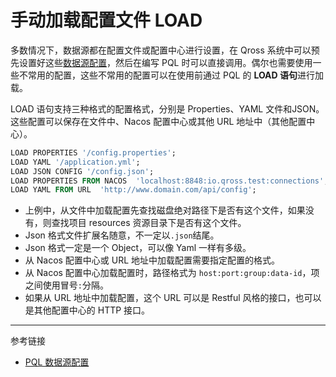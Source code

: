 # 手动加载配置文件 LOAD

多数情况下，数据源都在配置文件或配置中心进行设置，在 Qross 系统中可以预先设置好这些[数据源配置](/pql/properties.md)，然后在编写 PQL 时可以直接调用。偶尔也需要使用一些不常用的配置，这些不常用的配置可以在使用前通过 PQL 的 **LOAD 语句**进行加载。

LOAD 语句支持三种格式的配置格式，分别是 Properties、YAML 文件和JSON。这些配置可以保存在文件中、Nacos 配置中心或其他 URL 地址中（其他配置中心）。

```sql
LOAD PROPERTIES '/config.properties';
LOAD YAML '/application.yml';
LOAD JSON CONFIG '/config.json';
LOAD PROPERTIES FROM NACOS  'localhost:8848:io.qross.test:connections';
LOAD YAML FROM URL  'http://www.domain.com/api/config';
```

* 上例中，从文件中加载配置先查找磁盘绝对路径下是否有这个文件，如果没有，则查找项目 resources 资源目录下是否有这个文件。
* Json 格式文件扩展名随意，不一定以`.json`结尾。
* Json 格式一定是一个 Object，可以像 Yaml 一样有多级。
* 从 Nacos 配置中心或 URL 地址中加载配置需要指定配置的格式。
* 从 Nacos 配置中心加载配置时，路径格式为 `host:port:group:data-id`，项之间使用冒号`:`分隔。
* 如果从 URL 地址中加载配置，这个 URL 可以是 Restful 风格的接口，也可以是其他配置中心的 HTTP 接口。


---
参考链接

* [PQL 数据源配置](/pql/properties.md)
